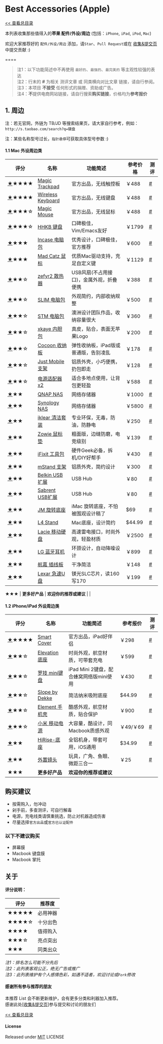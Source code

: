 # Best Accessories (Apple)

[<< 查看总目录]

本列表收集那些值得入的**苹果 配件/外设/周边** (包括：`iPhone`, `iPad`, `iPod`, `Mac`)

欢迎大家推荐好的 `配件/外设/周边` 添加，请`Star`、`Pull Request`或在 [收集&提交页] 中提交贡献 :)

====

>注1：以下功能简述中不再使用 `最好的`、`最强的`、`最完美的` 等主观性较强的表达  
>注2：行末的 **#** 为相关 测评文章 或 同类横向对比文章 链接，请自行参阅。  
>注3：本项目 **不接受** 任何形式的捐赠、资助或广告。  
>注4：**不**提供电商网站链接，请自行搜索**购买链接**，价格均为**参考报价**  

## 1. 周边

注：若无官网，外链为 TB/JD 等搜索结果页，请大家自行参考，例如：  
`http://s.taobao.com/search?q=键盘`

注：某些名称型号过长，`指针悬停`可获取具体型号参数 :)

#### 1.1 Mac 外设周边类

评分   | 名称  | 功能简述 | 参考价格 | 测评
----- | ----- | ------ | ----- | -----
<a href="#Magic-Trackpad" name="Magic-Trackpad">★</a>★★★★  | [Magic Trackpad] | 官方出品，无线触控板 | ￥488 | [#](https://www.apple.com/cn/magictrackpad/)
<a href="#Wireless-Keyboard" name="Wireless-Keyboard">★</a>★★★★  | [Wireless Keyboard] | 官方出品，无线键盘 | ￥488| [#](https://www.apple.com/cn/keyboard/)
<a href="#Magic-Mouse" name="Magic-Mouse">★</a>★★★☆  | [Magic Mouse] | 官方出品，无线鼠标 | ￥488 | [#](https://www.apple.com/cn/magicmouse/)
<a href="#HHKB-键盘" name="HHKB-键盘">★</a>★★★☆  | [HHKB 键盘] | 口碑极佳，Vim/Emacs友好 | ￥1799 | [#](http://knewone.com/things/hhkb-pro-2)
<a href="#Incase-电脑包" name="Incase-电脑包">★</a>★★★   | [Incase 电脑包] | 优秀设计，口碑极佳，官方推荐 | ￥600 | [#](https://www.youtube.com/watch?v=Re7hyVB01z4)
<a href="#Mad-Catz-鼠标" name="Mad-Catz-鼠标">★</a>★★★   | [Mad Catz 鼠标] | 优质Mac驱动支持，充足自定义键 | ￥1129 | [#](http://news3.sanhaojie.com/2/lib/201209/28/20120928447.htm)
<a href="#zefyr2-散热器" name="zefyr2-散热器">★</a>★★☆   | [zefyr2 散热器] | USB风扇(不占用接口)，金属外观，折叠便携 | ￥388 | [#](http://input.yesky.com/301/30441301.shtml)
<a href="#SLIM-电脑包" name="SLIM-电脑包">★</a>★★☆   | [SLIM 电脑包] | 外观简约，内部收纳规整 | ￥500 | [#](http://www.cocooninnovations.com/cat_info.php)
<a href="#STM-电脑包" name="STM-电脑包">★</a>★★☆   | [STM 电脑包] | 澳洲设计团队作品，收纳容量很大 | ￥360 | [#](http://v.youku.com/v_show/id_XMzA1ODM3MjUy.html)
<a href="#xkaye-内胆包" name="xkaye-内胆包">★</a>★★☆   | [xkaye 内胆包] | 真皮，贴合，表面无苹果Logo | ￥200 | [#](http://detail.tmall.com/item.htm?id=15979234188)
<a href="#Cocoon-收纳板" name="Cocoon-收纳板">★</a>★★☆   | [Cocoon 收纳板] | 弹性收纳板，iPad版或普通版，告别凌乱 | ￥178 | [#](http://bbs.dgtle.com/thread-104520-1-1.html)
<a href="#Just-Mobile 支架" name="Just-Mobile-支架">★</a>★★☆   | [Just Mobile 支架] | 铝质外壳，小巧便携，扔包即走 | ￥128 | [#](http://store.apple.com/hk/product/H5003ZM/A/just-mobile-lazy-couch-stand-for-ipad-and-macbook-pro)
<a href="#电源适配器x2" name="电源适配器x2">★</a>★★☆   | [电源适配器x2] | 适合多地点使用，让背包更轻盈 | ￥588 | [#](http://store.apple.com/cn/mac/mac-accessories/power)
<a href="#QNAP-NAS" name="QNAP-NAS">★</a>★★    | [QNAP NAS] | 网络存储器 | ￥1000 | [#](http://8jiaz.com/archives/2605)
<a href="#Synology-NAS" name="Synology-NAS">★</a>★★    | [Synology NAS] | 网络存储器 | ￥5800 | [#](http://detail.zol.com.cn/nas_networkstorage/index331932.shtml)
<a href="#iklear-清洁套装" name="iklear-清洁套装">★</a>★★    | [iklear 清洁套装] | 专业环保，无毒，防油，防静电 | ￥250 | [#](http://www.pcpop.com/doc/0/842/842237_all.shtml)
<a href="#Zowie-鼠标垫" name="Zowie-鼠标垫">★</a>★★    | [Zowie 鼠标垫] | 粗面版，边缝防磨，电竞级别 | ￥139 | [#](http://www.popgear.net/news/review/20130113_837.htm)
<a href="#iFixit-工具包" name="iFixit-工具包">★</a>★★    | [iFixit 工具包] | 硬件Geek必备，拆机/DIY好帮手 | ￥430 | [#](http://www.ifixit.com/Store)
<a href="#mStand-支架" name="mStand-支架">★</a>★★    | [mStand 支架] | 铝质外壳，简约设计 | ￥300 | [#](http://show.smzdm.com/detail/21439)
<a href="#Belkin-USB扩展" name="Belkin-USB扩展">★</a>★★    | [Belkin USB扩展] | USB Hub | ￥80 | [#](http://www.belkin.com/cn/)
<a href="#Sabrent-USB扩展" name="Sabrent-USB扩展">★</a>★★    | [Sabrent USB扩展] | USB Hub | ￥80 | [#](http://bbs.feng.com/read-htm-tid-8210592.html)
<a href="#JM-旋转底座" name="JM-旋转底座">★</a>★★    | [JM 旋转底座] | iMac 旋转底座，不怕被围观设计稿了 | $69 | [#](http://www.just-mobile.com/mac/aludisc.html)
<a href="#L4-Stand" name="L4-Stand">★</a>★★    | [L4 Stand] | Mac底座，设计简约 | $44.99 | [#](http://laptopstands.productreviewgroup.com/elago-l4-stand-for-laptop-computer-silver-review.html)
<a href="#Lacie-雷口硬盘" name="Lacie-雷口硬盘">★</a>★★    | [Lacie 移动硬盘] | 高速雷电接口，时尚外观，轻盈材质 | ￥2500 | [#](http://www.macx.cn/thread-2030260-1-1.html)
<a href="#LG-蓝牙耳机" name="LG-蓝牙耳机">★</a>★★    | [LG 蓝牙耳机] | 环颈设计，自动降噪设计 | ￥899 | [#](http://knewone.com/things/lg-tone-ultra-hbs-800)
<a href="#航嘉-插线板" name="航嘉-插线板">★</a>★★    | [航嘉 插线板] | 干净简洁 | ￥148 | [#](http://www.jd.com/pinpai/1052-8011.html)
<a href="#Lexar急速U盘" name="Lexar急速U盘">★</a>★★    | [Lexar 急速U盘] | 镁光SLC芯片，读160写170 | ￥199 | [#](http://proclockers.com/reviews/storage/lexar-media-32gb-triton-usb-30-jump-drive-review)

<a>★</a>★★    | **更多好产品** | **欢迎你的推荐或建议** | | 

#### 1.2 iPhone/iPad 外设周边类

评分   | 名称  | 功能简述 | 参考报价 | 测评
----- | ----- | ------ | ----- | -----
<a href="#Smart-Cover" name="Smart-Cover">★</a>★★★★  | [Smart Cover] | 官方出品，iPad好伴侣 | ￥298 | [#](http://store.apple.com/cn/ipad/ipad-accessories/cases#!)
<a href="#Elevation-底座" name="Elevation-底座">★</a>★★☆   | [Elevation 底座] | 时尚外观，航空材质，可带套充电 | ￥599 | [#](http://knewone.com/things/elevationdock/reviews/51f87e9cb10be55f3c000001)
<a href="#罗技-mini键盘" name="罗技-mini键盘">★</a>★★☆   | [罗技 mini键盘] |  iPad Mini 2键盘，配合蜂窝网络版mini使用 | ￥430 | [#](http://apple.yesky.com/451/35418451.shtml)
<a href="#Slope-by-Dekke" name="Slope-by-Dekke">★</a>★★☆   | [Slope by Dekke] | 简洁纳米吸附底座 | $44.99 | [#](http://dekke.myshopify.com)
<a href="#Element-手机壳" name="Element-手机壳">★</a>★★☆   | [Element 手机壳] |  酷感外观，航空材质，贴合保护 | ￥900 | [#](http://www.chiphell.com/forum.php?mod=viewthread&tid=911118)
<a href="#小米-移动电源" name="小米-移动电源">★</a>★★☆   | [小米 移动电源] | 大容量，酷设计，同Macbook质感外观 | ￥49/￥69 | [#](http://v.youku.com/v_show/id_XNjQzNjY0MjU2.html)
<a href="#HiRise-底座" name="HiRise-底座">★</a>★★    | [HiRise-底座] | 全铝机身，带套可用，iOS通用 | $34.99 | [#](http://9to5mac.com/2013/08/11/review-twelve-south-hirise-stand-for-iphone-5-ipad-mini/)
<a href="#外置镜头" name="外置镜头">★</a>★★    | [外置镜头] | 玩具，广角、鱼眼、微距三合一 | ￥25 | [#](http://digi.tech.qq.com/a/20110716/000005_2.htm)
<a>★</a>★★    | **更多好产品** | **欢迎你的推荐或建议** | | 
## 购买建议

* 按需购入，勿冲动
* 剁手前，多查测评，可自行解毒
* 电源，充电线类请慎重挑选，防止对机器造成伤害
* 尽量选择`官方出品`或`官方已认证配件`

### 以下不建议购买

* 屏幕膜
* Macbook 键盘膜
* Macbook 掌托

## 关于

#### 评分说明：
 
评分   | 推荐度
----- | -----
★★★★★ | 必用神器
★★★★☆ | 十分出色
★★★★  | 值得购入
★★★☆  | 亮点突出
★★★   | 同类出众

*注1：排名怎么可能不分先后*  
*注2：此列表客观公正，绝无广告或推广*  
*注3：此列表维护有个人感情色彩，如遇不适者，欢迎讨论或`Fork`修改*

#### 感谢所有参与推荐的朋友

本推荐 List 会不断更新维护，会有更多分类和利器加入推荐。  
感谢此处\[[收集&提交页]\]参与提交和讨论的朋友们

[<< 查看总目录]

#### License

Released under [MIT] LICENSE

[<< 查看总目录]: https://github.com/hzlzh/Best-App
[issue]: https://github.com/hzlzh/Best-App/issues
[收集&提交页]: https://github.com/hzlzh/Best-App/issues
[反馈]: https://github.com/hzlzh/Best-App/issues/new
[MIT]: http://rem.mit-license.org/

[Wireless Keyboard]: https://www.apple.com/cn/keyboard/
[Magic Trackpad]: https://www.apple.com/cn/magictrackpad/
[Magic Mouse]: https://www.apple.com/cn/magicmouse/
[L4 Stand]: http://elagodesign.com/view.php?p_seqno=33
[Incase 电脑包]: http://goincase.com/
[STM 电脑包]: http://www.stmbags.com.au/
[SLIM 电脑包]: http://www.cocooninnovations.com/cat_info.php
[电源适配器x2]: http://store.apple.com/cn/mac/mac-accessories/power
[xkaye 内胆包]: http://detail.tmall.com/item.htm?id=15979234188
[QNAP NAS]: http://www.synology.com/ 'QNAP NAS 网络存储器'
[Synology NAS]: http://www.synology.com/zh-cn/products/overview/DS412+ '群晖NAS DS412+'
[Mad Catz 鼠标]: http://www.saitek.com.cn/ 'Mad Catz(赛钛客) M.M.O 7'
[iklear 清洁套装]: https://www.klearscreen.com/ 'iklear 清洁套装'
[HHKB 键盘]: https://elitekeyboards.com/ 'HHKB Pro 2'
[Sabrent USB扩展]: http://www.sabrent.com/category/usb-hubs/HB-UMAC/
[Just Mobile 支架]: http://www.just-mobile.com/mac/lazy-couch.html 'Just Mobile Lazy Couch 支架'
[zefyr2 散热器]: http://www.moshistore.com/
[Lexar 急速U盘]: http://www.lexar.com/products/lexar-jumpdrive-triton-usb-30-flash-drive
[Zowie 鼠标垫]: http://www.zowiegear.com/
[Cocoon 收纳板]: https://www.cocooninnovations.com/grid.php
[iFixit 工具包]: http://www.ifixit.com/Store
[mStand 支架]: https://www.raindesigninc.com/mstand.html
[JM 旋转底座]: http://www.just-mobile.com/mac/aludisc.html
[Slope by Dekke]: http://dekke.myshopify.com
[Belkin USB扩展]: http://www.belkin.com/cn/ 'BELKIN 4-Port Ultra-Slim Desktop Hub'
[LG 蓝牙耳机]: http://www.lg.com/us/cell-phone-accessories/lg-HBS700-tone 'LG Tone Ultra HBS-800'
[航嘉 插线板]: http://www.jd.com/pinpai/1052-8011.html
[Lacie 移动硬盘]: http://www.lacie.com/products/product.htm?id=10549
[HiRise-底座]: http://www.twelvesouth.com/product/hirise-iphone5-ipad-mini

[Smart Cover]: http://store.apple.com/cn/ipad/ipad-accessories/cases
[VOJO 数据线]: http://vojotech.taobao.com/
[外置镜头]: http://s.taobao.com/search?q=iphone%203合一镜头
[Elevation 底座]: http://www.elevationlab.com/
[小米 移动电源]: http://www.xiaomi.com/dianyuan
[罗技 mini键盘]: http://store.logitech.com.cn/category/1527.html
[Element 手机壳]: http://www.elementcase.com/ 'Element Case Sector'